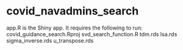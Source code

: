# covid_navadmins_search

app.R is the Shiny app. It requires the following to run:
  covid_guidance_search.Rproj
  svd_search_function.R
  tdm.rds
  lsa.rds
  sigma_inverse.rds
  u_transpose.rds
